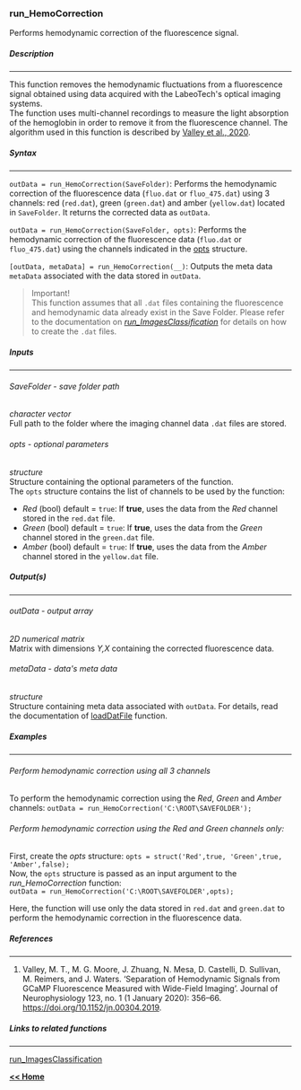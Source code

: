 ### run_HemoCorrection
Performs hemodynamic correction of the fluorescence signal.

##### Description
___
This function removes the hemodynamic fluctuations from a fluorescence signal obtained using data acquired with the LabeoTech's optical imaging systems.\
The function uses multi-channel recordings to measure the light absorption of the hemoglobin in order to remove it from the fluorescence channel. The algorithm used in this function is described by [Valley et al., 2020](#references).

##### Syntax
___

`outData = run_HemoCorrection(SaveFolder)`: Performs the hemodynamic correction of the fluorescence data (`fluo.dat` or `fluo_475.dat`) using 3 channels: red (`red.dat`), green (`green.dat`) and amber (`yellow.dat`) located in `SaveFolder`. It returns the corrected data  as `outData`.

`outData = run_HemoCorrection(SaveFolder, opts)`: Performs the hemodynamic correction of the fluorescence data (`fluo.dat` or `fluo_475.dat`) using the channels indicated in the [opts](#opts---optional-parameters) structure.

`[outData, metaData] = run_HemoCorrection(__)`: Outputs the meta data `metaData` associated with the data stored in `outData`.

>Important!\
This function assumes that all `.dat` files containing the fluorescence and hemodynamic data already exist in the Save Folder. Please refer to the documentation on [*run_ImagesClassification*](\run_imagesclassification.md) for details on how to create the `.dat` files.

##### Inputs
___
###### SaveFolder - save folder path
*character vector*   
Full path to the folder where the imaging channel data `.dat` files are stored.

###### opts - optional parameters
*structure*   
Structure containing the optional parameters of the function.   
The `opts` structure contains the list of channels to be used by the function:
* *Red* (bool) default = `true`: If **true**, uses the data from the *Red* channel stored in the `red.dat` file.
* *Green* (bool) default = `true`: If **true**, uses the data from the *Green* channel stored in the `green.dat` file.
* *Amber* (bool) default = `true`: If **true**, uses the data from the *Amber* channel stored in the `yellow.dat` file.

##### Output(s)
___

###### outData - output array
*2D numerical matrix*   
Matrix with dimensions *Y,X* containing the corrected fluorescence data.

###### metaData - data's meta data
*structure*   
Structure containing meta data associated with `outData`. For details, read the documentation of [loadDatFile](../../docs/devDocs/loaddatfile.md) function.

##### Examples
___

###### Perform hemodynamic correction using all 3 channels
To perform the hemodynamic correction using the *Red*, *Green* and *Amber* channels:
`outData = run_HemoCorrection('C:\ROOT\SAVEFOLDER');`   

###### Perform hemodynamic correction using the Red and Green channels only:
First, create the *opts* structure:
`opts = struct('Red',true, 'Green',true, 'Amber',false);`   
Now, the `opts` structure is passed as an input argument to the *run_HemoCorrection* function:   
`outData = run_HemoCorrection('C:\ROOT\SAVEFOLDER',opts);`   

Here, the function will use only the data stored in `red.dat` and `green.dat` to perform the hemodynamic correction in the fluorescence data.


##### References
___

1. Valley, M. T., M. G. Moore, J. Zhuang, N. Mesa, D. Castelli, D. Sullivan, M. Reimers, and J. Waters. ‘Separation of Hemodynamic Signals from GCaMP Fluorescence Measured with Wide-Field Imaging’. Journal of Neurophysiology 123, no. 1 (1 January 2020): 356–66. https://doi.org/10.1152/jn.00304.2019.

##### Links to related functions
___

[run_ImagesClassification]((../../docs/devDocs/run_imagesclassification.md))









[**<< Home**](../../index.md)
